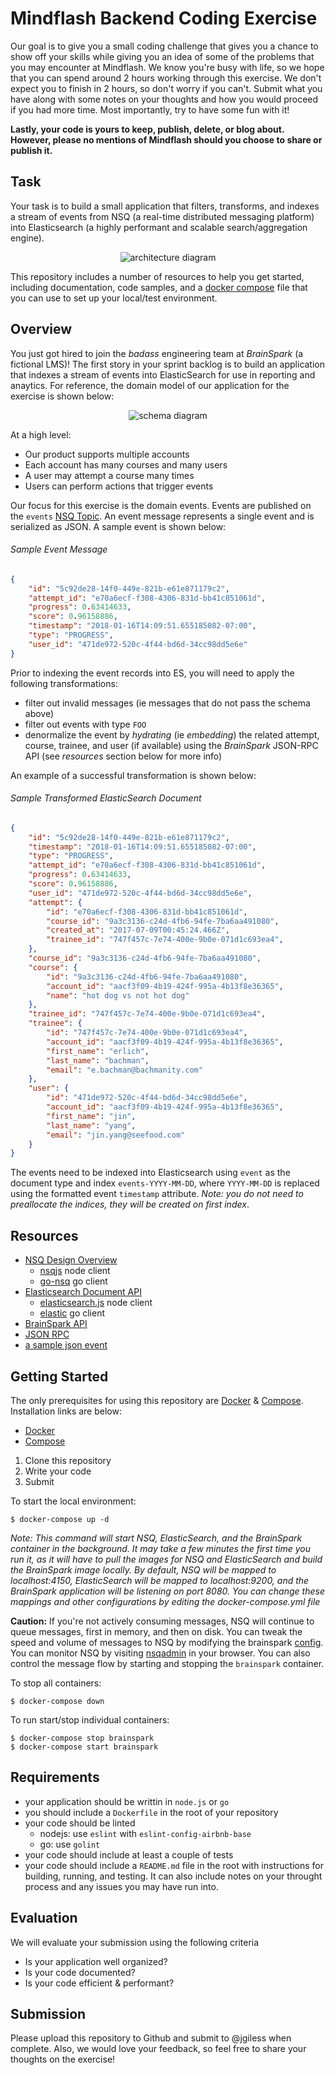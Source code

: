 # Mindflash Backend Coding Exercise
Our goal is to give you a small coding challenge that gives you a chance to show off your skills while giving you an idea of some of the problems that you may encounter at Mindflash. We know you're busy with life, so we hope that you can spend around 2 hours working through this exercise. We don't expect you to finish in 2 hours, so don't worry if you can't. Submit what you have along with some notes on your thoughts and how you would proceed if you had more time. Most importantly, try to have some fun with it!

**Lastly, your code is yours to keep, publish, delete, or blog about. However, please no mentions of Mindflash should you choose to share or publish it.**

## Task
Your task is to build a small application that filters, transforms, and indexes a stream of events from NSQ (a real-time distributed messaging platform) into Elasticsearch (a highly performant and scalable search/aggregation engine).

<p align="center">
<img src="./architecture.png" align="center" alt="architecture diagram" />
</p>

This repository includes a number of resources to help you get started, including documentation, code samples, and a [docker compose](https://docs.docker.com/compose/overview/) file that you can use to set up your local/test environment.

## Overview
You just got hired to join the *badass* engineering team at *BrainSpark* (a fictional LMS)! The first story in your sprint backlog is to build an application that indexes a stream of events into ElasticSearch for use in reporting and anaytics. For reference, the domain model of our application for the exercise is shown below:

<p align="center">
<img src="./schema.png" align="center" alt="schema diagram" />
</p>

At a high level:
- Our product supports multiple accounts
- Each account has many courses and many users
- A user may attempt a course many times
- Users can perform actions that trigger events

Our focus for this exercise is the domain events. Events are published on the `events` [NSQ Topic](http://nsq.io). An event message represents a single event and is serialized as JSON. A sample event is shown below: 

###### Sample Event Message
```json
{
    "id": "5c92de28-14f0-449e-821b-e61e871179c2",
    "attempt_id": "e70a6ecf-f308-4306-831d-bb41c851061d",
    "progress": 0.63414633,
    "score": 0.96158886,
    "timestamp": "2018-01-16T14:09:51.655185082-07:00",
    "type": "PROGRESS",
    "user_id": "471de972-520c-4f44-bd6d-34cc98dd5e6e"
}
```

Prior to indexing the event records into ES, you will need to apply the following transformations:
- filter out invalid messages (ie messages that do not pass the schema above)
- filter out events with type `FOO`
- denormalize the event by *hydrating* (ie *embedding*) the related attempt, course, trainee, and user (if available) using the *BrainSpark* JSON-RPC API (see *resources* section below for more info)

An example of a successful transformation is shown below:

###### Sample Transformed ElasticSearch Document
```json
{
    "id": "5c92de28-14f0-449e-821b-e61e871179c2",
    "timestamp": "2018-01-16T14:09:51.655185082-07:00",
    "type": "PROGRESS",
    "attempt_id": "e70a6ecf-f308-4306-831d-bb41c851061d",
    "progress": 0.63414633,
    "score": 0.96158886,
    "user_id": "471de972-520c-4f44-bd6d-34cc98dd5e6e",
    "attempt": {
        "id": "e70a6ecf-f308-4306-831d-bb41c851061d",
        "course_id": "9a3c3136-c24d-4fb6-94fe-7ba6aa491080",
        "created_at": "2017-07-09T00:45:24.466Z",
        "trainee_id": "747f457c-7e74-400e-9b0e-071d1c693ea4",
    },
    "course_id": "9a3c3136-c24d-4fb6-94fe-7ba6aa491080",
    "course": {
        "id": "9a3c3136-c24d-4fb6-94fe-7ba6aa491080",
        "account_id": "aacf3f09-4b19-424f-995a-4b13f8e36365",
        "name": "hot dog vs not hot dog"
    },
    "trainee_id": "747f457c-7e74-400e-9b0e-071d1c693ea4",
    "trainee": {
        "id": "747f457c-7e74-400e-9b0e-071d1c693ea4",
        "account_id": "aacf3f09-4b19-424f-995a-4b13f8e36365",
        "first_name": "erlich",
        "last_name": "bachman",
        "email": "e.bachman@bachmanity.com"
    },
    "user": {
        "id": "471de972-520c-4f44-bd6d-34cc98dd5e6e",
        "account_id": "aacf3f09-4b19-424f-995a-4b13f8e36365",
        "first_name": "jin",
        "last_name": "yang",
        "email": "jin.yang@seefood.com"
    }
}
```

The events need to be indexed into Elasticsearch using `event` as the document type and index `events-YYYY-MM-DD`, where `YYYY-MM-DD` is replaced using the formatted event `timestamp` attribute. *Note: you do not need to preallocate the indices, they will be created on first index*. 

## Resources

- [NSQ Design Overview](http://nsq.io/overview/design.html)
    - [nsqjs](https://github.com/dudleycarr/nsqjs) node client
    - [go-nsq](https://github.com/nsqio/go-nsq) go client
- [Elasticsearch Document API](https://www.elastic.co/guide/en/elasticsearch/reference/5.5/docs.html)
    - [elasticsearch.js](https://www.elastic.co/guide/en/elasticsearch/client/javascript-api/current/index.html) node client
    - [elastic](https://github.com/olivere/elastic) go client
- [BrainSpark API](./docs/README.md)
- [JSON RPC](http://www.jsonrpc.org/specification)
- [a sample json event](./docs/sample-event.json)

## Getting Started
The only prerequisites for using this repository are [Docker](https://www.docker.com/what-container) & [Compose](https://docs.docker.com/compose/overview/). Installation links are below:
- [Docker](https://store.docker.com/search?type=edition&offering=community)
- [Compose](https://docs.docker.com/compose/install/)

1. Clone this repository
2. Write your code
3. Submit

To start the local environment:
```shell
$ docker-compose up -d

```
*Note: This command will start NSQ, ElasticSearch, and the BrainSpark container in the background. It may take a few minutes the first time you run it, as it will have to pull the images for NSQ and ElasticSearch and build the BrainSpark image locally. By default, NSQ will be mapped to localhost:4150, ElasticSearch will be mapped to localhost:9200, and the BrainSpark application will be listening on port 8080. You can change these mappings and other configurations by editing the docker-compose.yml file*

**Caution:** If you're not actively consuming messages, NSQ will continue to queue messages, first in memory, and then on disk. You can tweak the speed and volume of messages to NSQ by modifying the brainspark [config](./brainspark/config.yml). You can monitor NSQ by visiting [nsqadmin](http://localhost:4171) in your browser. You can also control the message flow by starting and stopping the `brainspark` container.

To stop all containers:
```shell
$ docker-compose down
```

To run start/stop individual containers:
```shell
$ docker-compose stop brainspark
$ docker-compose start brainspark
```

## Requirements
- your application should be writtin in `node.js` or `go`
- you should include a `Dockerfile` in the root of your repository
- your code should be linted
    - nodejs: use `eslint` with `eslint-config-airbnb-base`
    - go: use `golint`
- your code should include at least a couple of tests
- your code should include a `README.md` file in the root with instructions for building, running, and testing. It can also include notes on your throught process and any issues you may have run into.

## Evaluation
We will evaluate your submission using the following criteria
- Is your application well organized?
- Is your code documented?
- Is your code efficient & performant?

## Submission
Please upload this repository to Github and submit to @jgiless when complete. Also, we would love your feedback, so feel free to share your thoughts on the exercise!